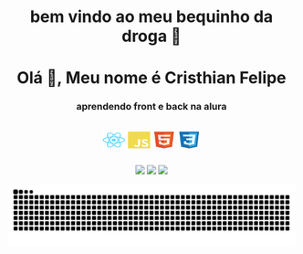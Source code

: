 <h1 align="center"> bem vindo ao meu bequinho da droga 👋 </h1>

<h1 align="center">Olá 👋, Meu nome é Cristhian Felipe</h1>
<h3 align="center">aprendendo front e back na alura</h3>




<div align="center" style="display: inline_block"><br>
  <img align="center" alt="Rafa-React" height="30" width="40" src="https://raw.githubusercontent.com/devicons/devicon/master/icons/react/react-original.svg">
  <img align="center" alt="Rafa-Js" height="30" width="40" src="https://raw.githubusercontent.com/devicons/devicon/master/icons/javascript/javascript-plain.svg">
  <img align="center" alt="Rafa-HTML" height="30" width="40" src="https://raw.githubusercontent.com/devicons/devicon/master/icons/html5/html5-original.svg">
  <img align="center" alt="Rafa-CSS" height="30" width="40" src="https://raw.githubusercontent.com/devicons/devicon/master/icons/css3/css3-original.svg">
</div>

##

<div align="center"> 
  <a href="https://www.youtube.com/oreobombado" target="_blank"><img src="https://img.shields.io/badge/YouTube-FF0000?style=for-the-badge&logo=youtube&logoColor=white" target="_blank"></a>
  <a href="https://instagram.com/nosycolg" target="_blank"><img src="https://img.shields.io/badge/-Instagram-%23E4405F?style=for-the-badge&logo=instagram&logoColor=white" target="_blank"></a>
 	<a href="https://www.twitch.tv/oreobombado" target="_blank"><img src="https://img.shields.io/badge/Twitch-9146FF?style=for-the-badge&logo=twitch&logoColor=white" target="_blank"></a> 
  
</div>

  ![Snake animation](https://github.com/dunguinha/dunguinha/blob/output/github-contribution-grid-snake.svg)
